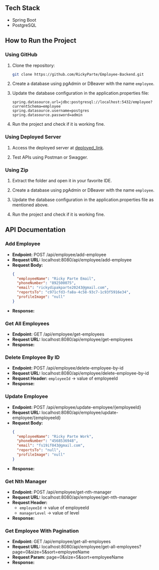 ## Tech Stack
- Spring Boot
- PostgreSQL

## How to Run the Project

### Using GitHub
1. Clone the repository:
   ```bash
   git clone https://github.com/RickyParte/Employee-Backend.git
   ```

2. Create a database using pgAdmin or DBeaver with the name `employee`.

3. Update the database configuration in the application.properties file:
   ```properties
   spring.datasource.url=jdbc:postgresql://localhost:5432/employee?currentSchema=employee
   spring.datasource.username=postgres
   spring.datasource.password=admin
   ```

4. Run the project and check if it is working fine.

### Using Deployed Server
1. Access the deployed server at [deployed_link](#).

2. Test APIs using Postman or Swagger.

### Using Zip
1. Extract the folder and open it in your favorite IDE.

2. Create a database using pgAdmin or DBeaver with the name `employee`.

3. Update the database configuration in the application.properties file as mentioned above.

4. Run the project and check if it is working fine.

## API Documentation

### Add Employee
- **Endpoint:** POST /api/employee/add-employee
- **Request URL:** localhost:8080/api/employee/add-employee
- **Request Body:**
  ```json
  {
    "employeeName": "Ricky Parte Email",
    "phoneNumber": "892500075",
    "email": "rickydipakparte20243@gmail.com",
    "reportsTo": "c971cfd3-fa8a-4c58-93c7-1c93f5916e34",
    "profileImage": "null"
  }
  ```
- **Response:** 

### Get All Employees
- **Endpoint:** GET /api/employee/get-employees
- **Request URL:** localhost:8080/api/employee/get-employees
- **Response:** 

### Delete Employee By ID
- **Endpoint:** POST /api/employee/delete-employee-by-id
- **Request URL:** localhost:8080/api/employee/delete-employee-by-id
- **Request Header:** `employeeId` -> value of employeeId
- **Response:** 


### Update Employee
- **Endpoint:** POST /api/employee/update-employee/{employeeId}
- **Request URL:** localhost:8080/api/employee/update-employee/{employeeId}
- **Request Body:**
  ```json
  {
    "employeeName": "Ricky Parte Work",
    "phoneNumber": "4568536948",
    "email": "fs19if043@gmail.com",
    "reportsTo": "null",
    "profileImage": "null"
  }
  ```
- **Response:** 

### Get Nth Manager
- **Endpoint:** POST /api/employee/get-nth-manager
- **Request URL:** localhost:8080/api/employee/get-nth-manager
- **Request Header:** 
  - `employeeId` -> value of employeeId
  - `managerLevel` -> value of level 
- **Response:** 

### Get Employee With Pagination
- **Endpoint:** GET /api/employee/get-all-employees
- **Request URL:** localhost:8080/api/employee/get-all-employees?page=0&size=5&sort=employeeName
- **Request Param:** page=0&size=5&sort=employeeName
- **Response:**

```
